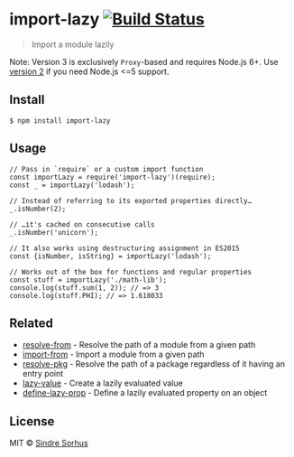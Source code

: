 import-lazy [![Build Status](https://travis-ci.org/sindresorhus/import-lazy.svg?branch=master)](https://travis-ci.org/sindresorhus/import-lazy)
===============================================================================================================================================

> Import a module lazily

Note: Version 3 is exclusively `Proxy`-based and requires Node.js 6+. Use [version 2](https://github.com/sindresorhus/import-lazy/tree/ed6c2fac31aaf8a7d91a27295756383487f3965d) if you need Node.js &lt;=5 support.

Install
-------

    $ npm install import-lazy

Usage
-----

    // Pass in `require` or a custom import function
    const importLazy = require('import-lazy')(require);
    const _ = importLazy('lodash');

    // Instead of referring to its exported properties directly…
    _.isNumber(2);

    // …it's cached on consecutive calls
    _.isNumber('unicorn');

    // It also works using destructuring assignment in ES2015
    const {isNumber, isString} = importLazy('lodash');

    // Works out of the box for functions and regular properties
    const stuff = importLazy('./math-lib');
    console.log(stuff.sum(1, 2)); // => 3
    console.log(stuff.PHI); // => 1.618033

Related
-------

-   [resolve-from](https://github.com/sindresorhus/resolve-from) - Resolve the path of a module from a given path
-   [import-from](https://github.com/sindresorhus/import-from) - Import a module from a given path
-   [resolve-pkg](https://github.com/sindresorhus/resolve-pkg) - Resolve the path of a package regardless of it having an entry point
-   [lazy-value](https://github.com/sindresorhus/lazy-value) - Create a lazily evaluated value
-   [define-lazy-prop](https://github.com/sindresorhus/define-lazy-prop) - Define a lazily evaluated property on an object

License
-------

MIT © [Sindre Sorhus](https://sindresorhus.com)
